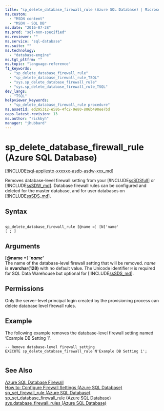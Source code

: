 ```yaml
---
title: "sp_delete_database_firewall_rule (Azure SQL Database) | Microsoft Docs"
ms.custom: 
  - "MSDN content"
  - "MSDN - SQL DB"
ms.date: "2016-07-28"
ms.prod: "sql-non-specified"
ms.reviewer: ""
ms.service: "sql-database"
ms.suite: ""
ms.technology: 
  - "database-engine"
ms.tgt_pltfrm: ""
ms.topic: "language-reference"
f1_keywords: 
  - "sp_delete_database_firewall_rule"
  - "sp_delete_database_firewall_rule_TSQL"
  - "sys.sp_delete_database_firewall_rule"
  - "sys.sp_delete_database_firewall_rule_TSQL"
dev_langs: 
  - "TSQL"
helpviewer_keywords: 
  - "sp_delete_database_firewall_rule procedure"
ms.assetid: ed295312-e586-4fc2-9e80-806b490ee7bd
caps.latest.revision: 13
ms.author: "rickbyh"
manager: "jhubbard"
---
```

# sp_delete_database_firewall_rule (Azure SQL Database)
[!INCLUDE[tsql-appliesto-xxxxxx-asdb-asdw-xxx_md](../../../relational-databases/reference/system-dynamic-management-views/includes/tsql-appliesto-xxxxxx-asdb-asdw-xxx-md.md)]

  Removes database-level firewall setting from your [!INCLUDE[ssSDSfull](../../../a9retired/includes/sssdsfull-md.md)] or [!INCLUDE[ssSDW_md](../../../a9retired/includes/sssdw-md.md)]. Database firewall rules can be configured and deleted for the master database, and for user databases on [!INCLUDE[ssSDS_md](../../../a9retired/includes/sssds-md.md)].   
  
 
## Syntax  
  
```  
  
sp_delete_database_firewall_rule [@name =] [N]'name'
[ ; ]  
```  
  
## Arguments  
 [**@name =**] **'***name***'**  
 The name of the database-level firewall setting that will be removed. *name* is **nvarchar(128)** with no default value. The Unicode identifier `N` is required for SQL Data Warehouse but optional for [!INCLUDE[ssSDS_md](../../../a9retired/includes/sssds-md.md)]. 
  
## Permissions  
 Only the server-level principal login created by the provisioning process can delete database level firewall rules.  
  
## Example  
 The following example removes the database-level firewall setting named ‘Example DB Setting 1’.  
  
```  
-- Remove database-level firewall setting  
EXECUTE sp_delete_database_firewall_rule N'Example DB Setting 1';  
  
```  
  
## See Also  
 [Azure SQL Database Firewall](https://azure.microsoft.com/documentation/articles/sql-database-firewall-configure/)   
 [How to: Configure Firewall Settings (Azure SQL Database)](https://azure.microsoft.com/documentation/articles/sql-database-configure-firewall-settings/)   
 [sp_set_firewall_rule &#40;Azure SQL Database&#41;](../../../relational-databases/reference/system-stored-procedures/sp-set-firewall-rule-azure-sql-database.md)   
 [sp_set_database_firewall_rule &#40;Azure SQL Database&#41;](../../../relational-databases/reference/system-stored-procedures/sp-set-database-firewall-rule-azure-sql-database.md)   
 [sys.database_firewall_rules &#40;Azure SQL Database&#41;](../../../relational-databases/reference/system-catalog-views/sys.database-firewall-rules-azure-sql-database.md)  
  
  

